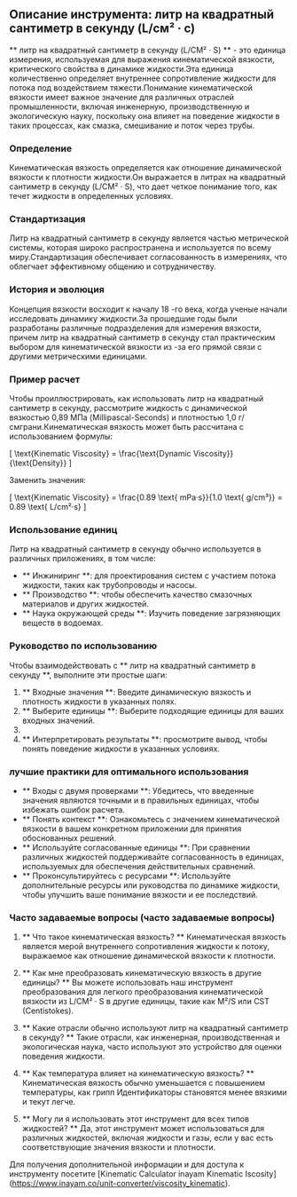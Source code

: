 ## Описание инструмента: литр на квадратный сантиметр в секунду (L/см² · с)

** литр на квадратный сантиметр в секунду (L/CM² · S) ** - это единица измерения, используемая для выражения кинематической вязкости, критического свойства в динамике жидкости.Эта единица количественно определяет внутреннее сопротивление жидкости для потока под воздействием тяжести.Понимание кинематической вязкости имеет важное значение для различных отраслей промышленности, включая инженерную, производственную и экологическую науку, поскольку она влияет на поведение жидкости в таких процессах, как смазка, смешивание и поток через трубы.

### Определение

Кинематическая вязкость определяется как отношение динамической вязкости к плотности жидкости.Он выражается в литрах на квадратный сантиметр в секунду (L/CM² · S), что дает четкое понимание того, как течет жидкости в определенных условиях.

### Стандартизация

Литр на квадратный сантиметр в секунду является частью метрической системы, которая широко распространена и используется по всему миру.Стандартизация обеспечивает согласованность в измерениях, что облегчает эффективному общению и сотрудничеству.

### История и эволюция

Концепция вязкости восходит к началу 18 -го века, когда ученые начали исследовать динамику жидкости.За прошедшие годы были разработаны различные подразделения для измерения вязкости, причем литр на квадратный сантиметр в секунду стал практическим выбором для кинематической вязкости из -за его прямой связи с другими метрическими единицами.

### Пример расчет

Чтобы проиллюстрировать, как использовать литр на квадратный сантиметр в секунду, рассмотрите жидкость с динамической вязкостью 0,89 МПа (Millipascal-Seconds) и плотностью 1,0 г/смграни.Кинематическая вязкость может быть рассчитана с использованием формулы:

\[ \text{Kinematic Viscosity} = \frac{\text{Dynamic Viscosity}}{\text{Density}} \]

Заменить значения:

\[ \text{Kinematic Viscosity} = \frac{0.89 \text{ mPa·s}}{1.0 \text{ g/cm³}} = 0.89 \text{ L/cm²·s} \]

### Использование единиц

Литр на квадратный сантиметр в секунду обычно используется в различных приложениях, в том числе:

- ** Инжиниринг **: для проектирования систем с участием потока жидкости, таких как трубопроводы и насосы.
- ** Производство **: чтобы обеспечить качество смазочных материалов и других жидкостей.
- ** Наука окружающей среды **: Изучить поведение загрязняющих веществ в водоемах.

### Руководство по использованию

Чтобы взаимодействовать с ** литр на квадратный сантиметр в секунду **, выполните эти простые шаги:

1. ** Входные значения **: Введите динамическую вязкость и плотность жидкости в указанных полях.
2. ** Выберите единицы **: Выберите подходящие единицы для ваших входных значений.
3.
4. ** Интерпретировать результаты **: просмотрите вывод, чтобы понять поведение жидкости в указанных условиях.

### лучшие практики для оптимального использования

- ** Входы с двумя проверками **: Убедитесь, что введенные значения являются точными и в правильных единицах, чтобы избежать ошибок расчета.
- ** Понять контекст **: Ознакомьтесь с значением кинематической вязкости в вашем конкретном приложении для принятия обоснованных решений.
- ** Используйте согласованные единицы **: При сравнении различных жидкостей поддерживайте согласованность в единицах, используемых для обеспечения действительных сравнений.
- ** Проконсультируйтесь с ресурсами **: Используйте дополнительные ресурсы или руководства по динамике жидкости, чтобы улучшить ваше понимание вязкости и ее последствий.

### Часто задаваемые вопросы (часто задаваемые вопросы)

1. ** Что такое кинематическая вязкость? **
Кинематическая вязкость является мерой внутреннего сопротивления жидкости к потоку, выражаемое как отношение динамической вязкости к плотности.

2. ** Как мне преобразовать кинематическую вязкость в другие единицы? **
Вы можете использовать наш инструмент преобразования для легкого преобразования кинематической вязкости из L/CM² · S в другие единицы, такие как M²/S или CST (Centistokes).

3. ** Какие отрасли обычно используют литр на квадратный сантиметр в секунду? **
Такие отрасли, как инженерная, производственная и экологическая наука, часто используют это устройство для оценки поведения жидкости.

4. ** Как температура влияет на кинематическую вязкость? **
Кинематическая вязкость обычно уменьшается с повышением температуры, как грипп Идентификаторы становятся менее вязкими и текут легче.

5. ** Могу ли я использовать этот инструмент для всех типов жидкостей? **
Да, этот инструмент может использоваться для различных жидкостей, включая жидкости и газы, если у вас есть соответствующие значения вязкости и плотности.

Для получения дополнительной информации и для доступа к инструменту посетите [Kinematic Calculator inayam Kinematic Iscosity] (https://www.inayam.co/unit-converter/viscosity_kinematic).